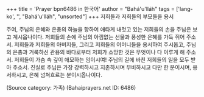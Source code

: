+++
title = 'Prayer bpn6486 in 한국어'
author = "Bahá'u'lláh"
tags = ['lang-ko', '', "Bahá'u'lláh", "unsorted"]
+++
저희들과 저희들의 부모들을 용서

주여, 주님의 은혜와 은총의 하늘을 향하여 애타게 내젓고 있는 저희들의 손을 주님은 보고 계시옵나이다. 저희들의 손에 주님의 아낌없는 선물과 풍성한 은혜를 가득 쥐어 주소서. 저희들과 저희들의 아버지들, 그리고 저희들의 어머니들을 용서하여 주시옵고, 주님의 은총과 거룩하신 관용의 바다로부터 저희가 소망한 것은 무엇이나 다 이루게 해 주소서. 저희들이 가슴 속 깊이 애모하는 임이시여! 주님의 길에 바친 저희들의 일을 모두 받아 주소서. 진실로 주님은 가장 강력하시고 지존하시며 무비하시고 다만 한 분이시며, 용서하시고, 은혜 넘쳐흐르는 분이시옵나이다.

(Source category: 가족)
(Bahaiprayers.net ID: 6486)
